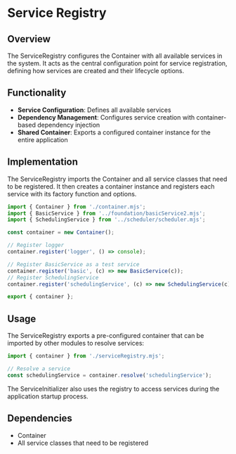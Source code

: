 # Service Registry

## Overview
The ServiceRegistry configures the Container with all available services in the system. It acts as the central configuration point for service registration, defining how services are created and their lifecycle options.

## Functionality
- **Service Configuration**: Defines all available services
- **Dependency Management**: Configures service creation with container-based dependency injection
- **Shared Container**: Exports a configured container instance for the entire application

## Implementation
The ServiceRegistry imports the Container and all service classes that need to be registered. It then creates a container instance and registers each service with its factory function and options.

```javascript
import { Container } from './container.mjs';
import { BasicService } from '../foundation/basicService2.mjs';
import { SchedulingService } from '../scheduler/scheduler.mjs';

const container = new Container();

// Register logger
container.register('logger', () => console);

// Register BasicService as a test service
container.register('basic', (c) => new BasicService(c));
// Register SchedulingService
container.register('schedulingService', (c) => new SchedulingService(c));

export { container };
```

## Usage
The ServiceRegistry exports a pre-configured container that can be imported by other modules to resolve services:

```javascript
import { container } from './serviceRegistry.mjs';

// Resolve a service
const schedulingService = container.resolve('schedulingService');
```

The ServiceInitializer also uses the registry to access services during the application startup process.

## Dependencies
- Container
- All service classes that need to be registered